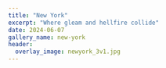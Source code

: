 ```yaml
---
title: "New York"
excerpt: "Where gleam and hellfire collide"
date: 2024-06-07
gallery_name: new-york
header:
  overlay_image: newyork_3v1.jpg
---
```

